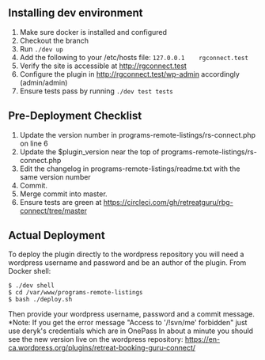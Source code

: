 ## Installing dev environment
1. Make sure docker is installed and configured
1. Checkout the branch
1. Run ``./dev up``
1. Add the following to your /etc/hosts file:
    ``127.0.0.1    rgconnect.test``
1. Verify the site is accessible at http://rgconnect.test
1. Configure the plugin in http://rgconnect.test/wp-admin accordingly (admin/admin)
1. Ensure tests pass by running `./dev test tests`

## Pre-Deployment Checklist ##

1. Update the version number in programs-remote-listings/rs-connect.php on line 6
1. Update the $plugin_version near the top of programs-remote-listings/rs-connect.php
1. Edit the changelog in programs-remote-listings/readme.txt with the same version number
1. Commit.
1. Merge commit into master.
1. Ensure tests are green at https://circleci.com/gh/retreatguru/rbg-connect/tree/master

## Actual Deployment ##

To deploy the plugin directly to the wordpress repository you will need a wordpress username and password and be an author of the plugin. From Docker shell:

    $ ./dev shell
    $ cd /var/www/programs-remote-listings
    $ bash ./deploy.sh
    
Then provide your wordpress username, password and a commit message.
*Note: If you get the error message "Access to '/!svn/me' forbidden" just use deryk's credentials which are in OnePass
In about a minute you should see the new version live on the wordpress repository:
https://en-ca.wordpress.org/plugins/retreat-booking-guru-connect/
